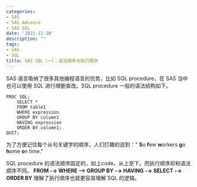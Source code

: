 ```yaml
---
categories:
- SAS
- SAS Advance
- SAS SQL
date: '2021-11-10'
description: ""
tags:
- SAS
- SQL
title: SAS SQL（一）：语法顺序与执行顺序
---
```



SAS 语言吸纳了很多其他编程语言的优势，比如 SQL procedure，在 SAS 当中也可以使用 SQL 进行增删查改。SQL procedure 一般的语法结构如下。
```SAS
PROC SQL;
    SELECT *
    FROM table1
    WHERE expression
    GROUP BY column1
    HAVING expression
    ORDER BY column1;
QUIT;
```
为了方便记住每个从句关键字的顺序，人们打趣的说到：" **S**o **f**ew **w**orkers **g**o **h**ome **o**n time."

SQL procedure 的语法顺序固定的，如上code，从上至下。而执行顺序却和语法顺序不同。
**FROM -&zwnj;-> WHERE --> GROUP BY -&zwnj;-> HAVING -&zwnj;-> SELECT -&zwnj;-> ORDER BY**
理解了执行顺序也就更容易理解 SQL 的逻辑。